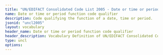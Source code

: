 ```yaml
---
title: "UN/EDIFACT Consolidated Code List 2005 - Date or time or period function code qualifier (20B) JSON-LD Vocabulary"
name: Date or time or period function code qualifier
description: Code qualifying the function of a date, time or period.
jsonid: "uncl2005"
layout: vocabulary
header_name: Date or time or period function code qualifier
header_description: Vocabulary Definition of UN/EDIFACT Consolidated Code List 2005 - Date or time or period function code qualifier (20B) semantics in HTML format. JSON-LD format is available at [uncl2005.jsonld](/vocabulary/uncl2005.jsonld)
type: uncl
options:
---
```

